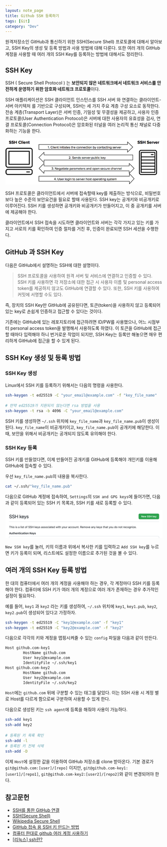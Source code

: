 ```yaml
---
layout: note_page
title: Github SSH 등록하기
tags: [Git]
category: "Dev"
---
```


원격저장소인 GitHub과 통신하기 위한 SSH(Secure Shell) 프로토콜에 대해서 알아보고, SSH Key의 생성 및 등록 방법과 사용 방법에 대해 다룬다. 또한 여러 개의 GitHub 계정을 사용할 때 여러 개의 SSH Key를 등록하는 방법에 대해서도 정리한다.

## SSH Key

SSH ( Secure Shell Protocol ) 는 **보안되지 않은 네트워크에서 네트워크 서비스를 안전하게 운영하기 위한 암호화 네트워크 프로토콜**이다. 

SSH 애플리케이션은 SSH 클라이언트 인스턴스를 SSH 서버 와 연결하는 클라이언트-서버 아키텍처 를 기반으로 구성되며, SSH는 세 가지 주요 계층 구성 요소로 동작한다. 전송 계층(Transport Layer)은 서버 인증, 기밀성 및 무결성을 제공하고, 사용자 인증 프로토콜(User Authentication Protocol)은 서버에 대한 사용자의 유효성을 검사, 연결 프로토콜(Connection Protocol)은 암호화된 터널을 여러 논리적 통신 채널로 다중화하는 기능을 한다.

<img src="/assets/img/posts/221219_ssh_protocol.png">

SSH 프로토콜은 클라이언트에서 서버에 접속할때 key를 제출하는 방식으로, 비밀번호보다 높은 수준의 보안요건을 필요로 할때 사용된다. SSH key는 공개키와 비공개키로 이루어진다. SSH 키를 생성하면 공개키와 비공개키가 만들어지고, 이 중 공개키를 서버에 제공해야 한다.

클라이언트에서 SSH 접속을 시도하면 클라이언트와 서버는 각각 가지고 있는 키를 가지고 서로의 키를 확인하여 인증 절차를 거친 후, 인증이 완료되면 SSH 세션을 수행한다.

## GitHub 과 SSH Key

다음은 GitHub에서 설명하는 SSH에 대한 설명이다.

> SSH 프로토콜을 사용하여 원격 서버 및 서비스에 연결하고 인증할 수 있다. SSH 키를 사용하면 각 저장소에 대한 접근 시 사용자 이름 및 personal access token를 제공하지 않고도 GitHub에 연결할 수 있다. 또한, SSH 키를 사용하여 커밋에 서명할 수도 있다.

즉, 장치의 SSH Key만 GitHub에 공유된다면, 토큰(token)을 사용하지 않고 등록되어 있는 key로 손쉽게 인증하고 접근할 수 있다는 것이다.

기존에는 GitHub에 있는 레포지토리에 접근하려면 ID/PW를 사용했으나, 어느 시점부터 personal access token을 발행해서 사용하도록 하였다. 이 토큰을 GitHub에 접근할 때마다 입력해야 하니 번거로운 작업이 되지만, SSH Key는 등록만 해놓으면 매우 편리하게 GitHub에 접근을 할 수 있게 된다.

## SSH Key 생성 및 등록 방법

### SSH Key 생성

Linux에서 SSH 키를 등록하기 위해서는 다음의 명령을 사용한다.

```bash
ssh-keygen -t ed25519 -C "your_email@example.com" -f "key_file_name"

# 만약 ed25519가 지원되지 않는다면 rsa 방법을 사용
ssh-keygen -t rsa -b 4096 -C "your_email@example.com"
```

SSH 키를 생성하면 `~/.ssh` 위치에 `key_file_name`과 `key_file_name.pub`이 생성이 된다.
`key_file_name`이 비공개키이고, `key_file_name.pub`이 공개키에 해당한다. 이 때, 보안을 위해서 비공개키는 공개되지 않도록 유의해야 한다.

### SSH Key 등록

SSH 키를 만들었다면, 이제 만들어진 공개키를 GitHub에 등록해야 개인키를 이용해 GitHub에 접속할 수 있다.

우선 `key_file_name.pub`의 내용을 복사한다.

```bash
cat ~/.ssh/"key_file_name.pub"
```

다음으로 GitHub 계정에 접속하여, `Settings`의 `SSH and GPG keys`에 들어가면, 다음과 같이 등록되어 있는 SSH 키 목록과, SSH 키를 새로 등록할 수 있다.

<img src="/assets/img/posts/221219_ssh_settings.png">

`New SSH key`를 눌러, 키의 이름과 위에서 복사한 키를 입력하고 `Add SSH key`를 누르면 키가 등록이 되며, 리스트에도 설정한 이름으로 추가된 것을 볼 수 있다.

## 여러 개의 SSH Key 등록 방법

한 대의 컴퓨터에서 여러 개의 계정을 사용해야 하는 경우, 각 계정마다 SSH 키를 등록해야 한다. 컴퓨터에 SSH 키가 여러 개의 계정으로 여러 개가 존재하는 경우 추가적인 설정이 필요하다.

예를 들어, `key1` 과 `key2` 라는 키를 생성하여, `~/.ssh` 위치에 `key1`, `key1.pub`, `key2`, `key2.pub`이 생성되어 있다고 가정하자.

```bash
ssh-keygen -t ed25519 -C "key1@example.com" -f "key1"
ssh-keygen -t ed25519 -C "key2@example.com" -f "key2"
```

다음으로 각각의 키와 계정을 맵핑시켜줄 수 있는 `config` 파일을 다음과 같이 만든다.

```text
Host github.com-key1
        HostName github.com
        User key1@example.com
        IdentityFile ~/.ssh/key1
Host github.com-key2
        HostName github.com
        User key2@example.com
        IdentityFile ~/.ssh/key2
```

`Host`에는 `github.com` 뒤에 구분할 수 있는 태그를 달았다. 이는 SSH 사용 시 계정 별로 Host를 다르게 함으로써 구분하여 사용할 수 있게 한다. 

다음으로 생성된 키는 `ssh agent`에 등록을 해줘야 사용이 가능하다.

```bash
ssh-add key1
ssh-add key2

# 등록된 키 목록 확인
ssh-add -l
# 등록된 키 전체 삭제
ssh-add -D
```

이제 `Host`에 설정한 값을 이용하여 GitHub 저장소를 clone 받아온다. 기본 경로가 `git@github.com:[user]/[repo]` 이지만, `git@github.com-key1:[user1]/[repo1]`, `git@github.com-key2:[user2]/[repo2]`와 같이 변경되어야 한다.

## 참고문헌
* [SSH를 통한 GitHub 연결](https://docs.github.com/ko/authentication/connecting-to-github-with-ssh)
* [SSH(Secure Shell)](https://www.ssh.com/academy/ssh)
* [Wikipedia Secure Shell](https://en.wikipedia.org/wiki/Secure_Shell)
* [GitHub 접속 용 SSH 키 만드는 방법](https://www.lainyzine.com/ko/article/creating-ssh-key-for-github/)
* [컴퓨터 한대로 github 여러 계정 사용하기](https://www.irgroup.org/posts/github-%EC%BB%B4%ED%93%A8%ED%84%B0-%ED%95%9C%EB%8C%80%EB%A1%9C-%EC%97%AC%EB%9F%AC-%EA%B3%84%EC%A0%95-%EC%82%AC%EC%9A%A9%ED%95%98%EA%B8%B0/)
* [[리눅스] ssh란?](https://velog.io/@hyeseong-dev/%EB%A6%AC%EB%88%85%EC%8A%A4-ssh%EB%9E%80)